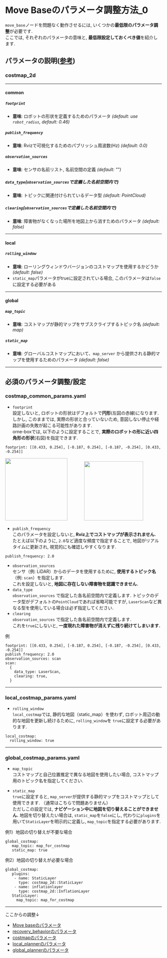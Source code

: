 # Move Baseのパラメータ調整方法_0
`move_base`ノードを問題なく動作させるには, いくつかの**最低限のパラメータ調整**が必要です.  
ここでは, それぞれのパラメータの意味と, **最低限設定しておくべき値**を紹介します. 

## パラメータの説明([参考](http://wiki.ros.org/costmap_2d))
### costmap_2d
---
#### common
##### `footprint`
- **意味**: ロボットの形状を定義するためのパラメータ *(default: use `robot_radius`, default: 0.46)*
##### `publish_frequency`
- **意味**: Rvizで可視化するためのパブリッシュ周波数(Hz) *(default: 0.0)*
##### `observation_sources`
- **意味**: センサの名前リスト, 名前空間の定義 *(default: "")*
##### `data_type`(`observation_sources`で定義した名前空間内で)
- **意味**: トピックに関連付けられているデータ型 *(default: PointCloud)*
##### `clearing`(`observation_sources`で定義した名前空間内で)
- **意味**: 障害物がなくなった場所を地図上から消すためのパラメータ *(default: false)*
---
#### local
##### `rolling_window`
- **意味**: ローリングウィンドウバージョンのコストマップを使用するかどうか *(default: false)*
- `static_map`パラメータがtrueに設定されている場合, このパラメータは`false`に設定する必要がある
---
#### global
##### `map_topic`
- **意味**: コストマップが静的マップをサブスクライブするトピック名 *(default: map)*
##### `static_map`
- **意味**: グローバルコストマップにおいて、`map_server` から提供される静的マップを使用するためのパラメータ *(default: false)*
---
## 必須のパラメータ調整/設定
### costmap_common_params.yaml
- `footprint`  
設定しないと, ロボットの形状はデフォルトで**円形**(左図の赤線)になります.  
しかし, このままでは, 実際の形状と合っていないため, 意図しない停止や経路計画の失敗が起こる可能性があります.  
orne-boxでは, 以下のように設定することで, **実際のロボットの形に近い四角形の形状**(右図)を指定できます.  
```
footprint: [[0.433, 0.254], [-0.187, 0.254], [-0.187, -0.254], [0.433, -0.254]]
```
<img src="images/default_foopri.png" width="200" style="margin-right: 50px;">        <img src="images/box1_foopri2.png" width="190">   


- `publish_frequency`  
このパラメータを設定しないと, **Rviz上でコストマップが表示されません.**  
たとえば以下のように, `2.0`など適度な頻度で指定することで, 地図がリアルタイムに更新され, 視覚的にも確認しやすくなります.  
```
publish_frequency: 2.0
```

- `observation_sources`  
センサ（例: LiDAR）からのデータを使用するために, **使用するトピック名**（例: `scan`）を指定します.  
これを設定しないと, **地図に存在しない障害物を認識できません.**     
- `data_type`  
`observation_sources` で指定した各名前空間内で定義します. 
トピックのデータ型がデフォルトの`PointCloud`であれば省略可能ですが, `LaserScan`など異なる型を使用している場合は必ず指定してください.  
- `clearing`  
`observation_sources` で指定した各名前空間内で定義します.  
これを`true`にしないと, **一度現れた障害物が消えずに残り続けてしまいます.**  

例
```
footprint: [[0.433, 0.254], [-0.187, 0.254], [-0.187, -0.254], [0.433, -0.254]]
publish_frequency: 2.0
observation_sources: scan
scan: 
  {
    data_type: LaserScan,     
    clearing: true,   
  }

```
---
### local_costmap_params.yaml
- `rolling_window`  
`local_costmap`では, 静的な地図（static_map）を使わず, ロボット周辺の動的な地図を更新し続けるために, `rolling_window`を `true`に設定する必要があります.  

```
local_costmap:       
  rolling_window: true   
```
---

### global_costmap_params.yaml
- `map_topic`  
コストマップと自己位置推定で異なる地図を使用したい場合, コストマップ用のトピック名を指定してください. 

- `static_map`  
`true`に設定すると, `map_server`が提供する静的マップをコストマップとして使用できます. （通常はこちらで問題ありません）  
ただしこの設定では, **ナビゲーション中に地図を切り替えることができません.** 地図を切り替えたい場合は, `static_map`を`false`にし, 代わりに`plugins`を用いて`StaticLayer`を明示的に定義し, `map_topic`を指定する必要があります.  

例1）地図の切り替えが不要な場合  
```
global_costmap:
   map_topic: map_for_costmap 
   static_map: true 
```  


例2）地図の切り替えが必要な場合    
```
global_costmap:
   plugins:
    - name: StaticLayer
      type: costmap_2d::StaticLayer
    - name: inflationlayer
      type: costmap_2d::InflationLayer
   StaticLayer: 
     map_topic: map_for_costmap
```
---
ここからの調整↓
- [Move baseのパラメータ](move_base_1.md)
- [recovery_behaviorのパラメータ](recovery_behavior.md)
- [costmapのパラメータ](costmap.md)
- [local_plannerのパラメータ](local_planner.md)
- [global_plannerのパラメータ](global_planner.md)